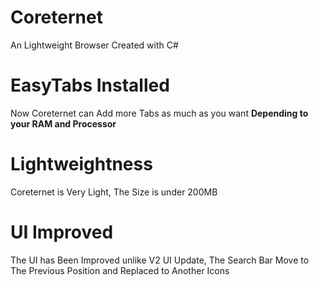 # Coreternet
An Lightweight Browser Created with C#

# EasyTabs Installed
Now Coreternet can Add more Tabs as much as you want **Depending to your RAM and Processor**

# Lightweightness
Coreternet is Very Light, The Size is under 200MB

# UI Improved
The UI has Been Improved unlike V2 UI Update, The Search Bar Move to The Previous Position and Replaced to Another Icons
